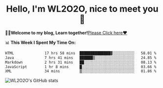 <h1 align = "center">Hello, I'm WL2O2O, nice to meet you 👋</h1>

🧑‍💻**Welcome to my blog, Learn together!**[Please Click here❤️](https://wl2o2o.github.io)

📊 **This Week I Spent My Time On:**
<!--START_SECTION:waka-->

```txt
HTML              17 hrs 58 mins  ██████████████▓░░░░░░░░░░   58.01 %
Java              7 hrs 41 mins   ██████▒░░░░░░░░░░░░░░░░░░   24.85 %
Markdown          2 hrs 31 mins   ██░░░░░░░░░░░░░░░░░░░░░░░   08.13 %
JavaScript        1 hr 8 mins     █░░░░░░░░░░░░░░░░░░░░░░░░   03.66 %
XML               34 mins         ▒░░░░░░░░░░░░░░░░░░░░░░░░   01.86 %
```

<!--END_SECTION:waka-->

![WL2O2O's GitHub stats](https://github-readme-stats.vercel.app/api?username=wl2o2o&show_icons=true)


<!--
**WL2O2O/WL2O2O** is a ✨ _special_ ✨ repository because its `README.md` (this file) appears on your GitHub profile.

Here are some ideas to get you started:

- 🔭 I’m currently working on ...
- 🌱 I’m currently learning ...
- 👯 I’m looking to collaborate on ...
- 🤔 I’m looking for help with ...
- 💬 Ask me about ...
- 📫 How to reach me: ...
- 😄 Pronouns: ...
- ⚡ Fun fact: ...
-->
